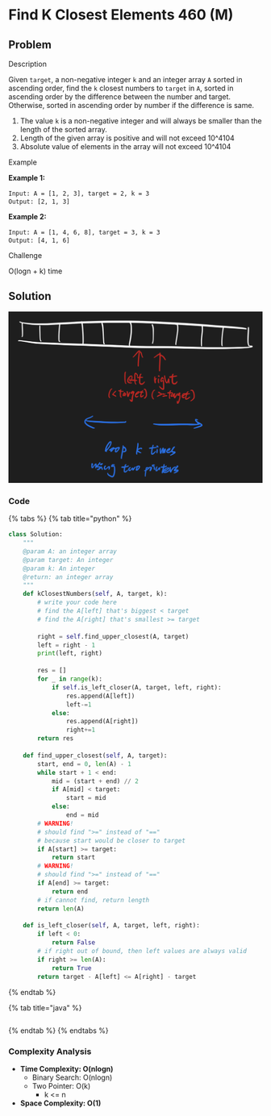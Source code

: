 # Find K Closest Elements 460 \(M\)

## Problem

Description

Given `target`, a non-negative integer `k` and an integer array `A` sorted in ascending order, find the `k` closest numbers to `target` in `A`, sorted in ascending order by the difference between the number and target. Otherwise, sorted in ascending order by number if the difference is same.

1. The value `k` is a non-negative integer and will always be smaller than the length of the sorted array.
2. Length of the given array is positive and will not exceed 10^410​4​​
3. Absolute value of elements in the array will not exceed 10^410​4​​

Example

**Example 1:**

```text
Input: A = [1, 2, 3], target = 2, k = 3
Output: [2, 1, 3]
```

**Example 2:**

```text
Input: A = [1, 4, 6, 8], target = 3, k = 3
Output: [4, 1, 6]
```

Challenge

O\(logn + k\) time

## Solution

![](../../.gitbook/assets/screen-shot-2021-04-24-at-12.13.52-am.png)

### Code

{% tabs %}
{% tab title="python" %}
```python
class Solution:
    """
    @param A: an integer array
    @param target: An integer
    @param k: An integer
    @return: an integer array
    """
    def kClosestNumbers(self, A, target, k):
        # write your code here
        # find the A[left] that's biggest < target
        # find the A[right] that's smallest >= target

        right = self.find_upper_closest(A, target)
        left = right - 1
        print(left, right)

        res = []
        for _ in range(k):
            if self.is_left_closer(A, target, left, right):
                res.append(A[left])
                left-=1
            else:
                res.append(A[right])
                right+=1
        return res
    
    def find_upper_closest(self, A, target):
        start, end = 0, len(A) - 1
        while start + 1 < end:
            mid = (start + end) // 2
            if A[mid] < target:
                start = mid
            else:
                end = mid
        # WARNING!
        # should find ">=" instead of "=="
        # because start would be closer to target
        if A[start] >= target:
            return start
        # WARNING!
        # should find ">=" instead of "=="
        if A[end] >= target:
            return end
        # if cannot find, return length
        return len(A)
    
    def is_left_closer(self, A, target, left, right):
        if left < 0:
            return False
        # if right out of bound, then left values are always valid
        if right >= len(A):
            return True
        return target - A[left] <= A[right] - target


```
{% endtab %}

{% tab title="java" %}
```

```
{% endtab %}
{% endtabs %}

### Complexity Analysis

* **Time Complexity: O\(nlogn\)**
  * Binary Search: O\(nlogn\)
  * Two Pointer: O\(k\)
    * k &lt;= n
* **Space Complexity: O\(1\)**

